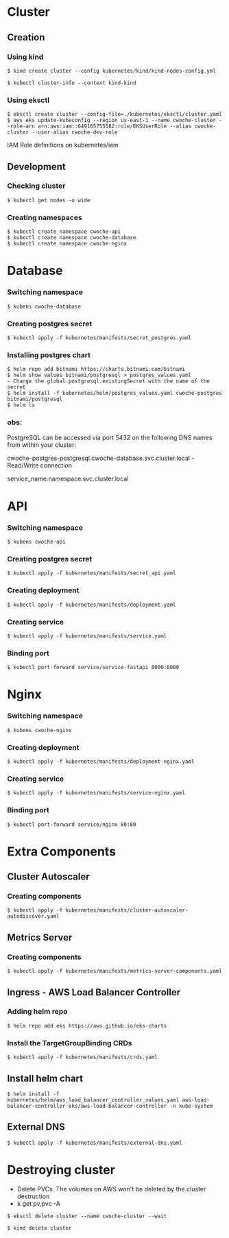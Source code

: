 # Cluster

## Creation
### Using kind
```shell
$ kind create cluster --config kubernetes/kind/kind-nodes-config.yml
```
```shell
$ kubectl cluster-info --context kind-kind
```

### Using eksctl
```shell
$ eksctl create cluster --config-file=./kubernetes/eksctl/cluster.yaml
$ aws eks update-kubeconfig --region us-east-1 --name cwoche-cluster --role-arn arn:aws:iam::649165755582:role/EKSUserRole --alias cwoche-cluster --user-alias cwoche-dev-role
```
IAM Role definitions on kubernetes/iam

## Development
### Checking cluster
```shell
$ kubectl get nodes -o wide
```

### Creating namespaces
```shell
$ kubectl create namespace cwoche-api
$ kubectl create namespace cwoche-database
$ kubectl create namespace cwoche-nginx
```


# Database
### Switching namespace
```shell
$ kubens cwoche-database
```

### Creating postgres secret
```shell
$ kubectl apply -f kubernetes/manifests/secret_postgres.yaml
```


### Installing postgres chart
```shell
$ helm repo add bitnami https://charts.bitnami.com/bitnami
$ helm show values bitnami/postgresql > postgres_values.yaml
- Change the global.postgresql.existingSecret with the name of the secret
$ helm install -f kubernetes/helm/postgres_values.yaml cwoche-postgres bitnami/postgresql
$ helm ls
```
### obs: 
PostgreSQL can be accessed via port 5432 on the following DNS names from within your cluster:

cwoche-postgres-postgresql.cwoche-database.svc.cluster.local - Read/Write connection

service_name.namespace.svc.cluster.local 


# API
### Switching namespace
```shell
$ kubens cwoche-api
```

### Creating postgres secret
```shell
$ kubectl apply -f kubernetes/manifests/secret_api.yaml
```

### Creating deployment
```shell
$ kubectl apply -f kubernetes/manifests/deployment.yaml
```

### Creating service
```shell
$ kubectl apply -f kubernetes/manifests/service.yaml
```

### Binding port
```shell
$ kubectl port-forward service/service-fastapi 8000:8000
```

# Nginx
### Switching namespace
```shell
$ kubens cwoche-nginx
```

### Creating deployment
```shell
$ kubectl apply -f kubernetes/manifests/deployment-nginx.yaml
```

### Creating service
```shell
$ kubectl apply -f kubernetes/manifests/service-nginx.yaml
```

### Binding port
```shell
$ kubectl port-forward service/nginx 80:80
```

# Extra Components

## Cluster Autoscaler

### Creating components
```shell
$ kubectl apply -f kubernetes/manifests/cluster-autoscaler-autodiscover.yaml
```

## Metrics Server

### Creating components
```shell
$ kubectl apply -f kubernetes/manifests/metrics-server-components.yaml
```

## Ingress - AWS Load Balancer Controller

### Adding helm repo
```shell
$ helm repo add eks https://aws.github.io/eks-charts
```

### Install the TargetGroupBinding CRDs
```shell
$ kubectl apply -f kubernetes/manifests/crds.yaml
```

## Install helm chart
```shell
$ helm install -f kubernetes/helm/aws_load_balancer_controller_values.yaml aws-load-balancer-controller eks/aws-load-balancer-controller -n kube-system
```

## External DNS
```shell
$ kubectl apply -f kubernetes/manifests/external-dns.yaml
```

# Destroying cluster

* Delete PVCs. The volumes on AWS won't be deleted by the cluster destruction
* k get pv,pvc -A

```shell
$ eksctl delete cluster --name cwoche-cluster --wait
```

```shell
$ kind delete cluster
```

